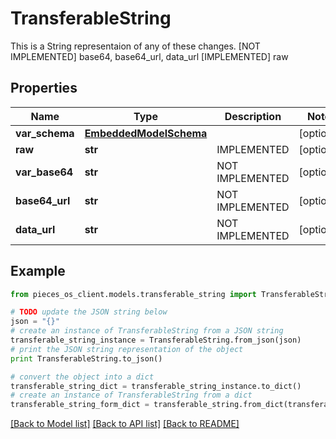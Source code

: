 # TransferableString

This is a String representaion of any of these changes.  [NOT IMPLEMENTED] base64, base64_url, data_url [IMPLEMENTED] raw

## Properties

Name | Type | Description | Notes
------------ | ------------- | ------------- | -------------
**var_schema** | [**EmbeddedModelSchema**](EmbeddedModelSchema.md) |  | [optional] 
**raw** | **str** | IMPLEMENTED | [optional] 
**var_base64** | **str** | NOT IMPLEMENTED | [optional] 
**base64_url** | **str** | NOT IMPLEMENTED | [optional] 
**data_url** | **str** | NOT IMPLEMENTED | [optional] 

## Example

```python
from pieces_os_client.models.transferable_string import TransferableString

# TODO update the JSON string below
json = "{}"
# create an instance of TransferableString from a JSON string
transferable_string_instance = TransferableString.from_json(json)
# print the JSON string representation of the object
print TransferableString.to_json()

# convert the object into a dict
transferable_string_dict = transferable_string_instance.to_dict()
# create an instance of TransferableString from a dict
transferable_string_form_dict = transferable_string.from_dict(transferable_string_dict)
```
[[Back to Model list]](../README.md#documentation-for-models) [[Back to API list]](../README.md#documentation-for-api-endpoints) [[Back to README]](../README.md)


